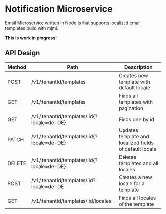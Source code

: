 # Notification Microservice

Email Microservice written in Node.js that supports localized email templates build with mjml.

**This is work in progress!**

## API Design

| Method | Path                                       | Description                                             |
|--------|--------------------------------------------|---------------------------------------------------------|
| POST   | /v1/:tenantId/templates                    | Creates new template with default locale                |
| GET    | /v1/:tenantId/templates                    | Finds all templates with pagination                     |
| GET    | /v1/:tenantId/templates/:id{?locale=de-DE} | Finds one by id                                         |
| PATCH  | /v1/:tenantId/templates/:id{?locale=de-DE} | Updates template and localized fields of default locale |
| DELETE | /v1/:tenantId/templates/:id{?locale=de-DE} | Deletes templates and all locales                       |
| POST   | /v1/:tenantId/templates/:id?locale=de-DE   | Creates a new locale for a template                     |
| GET    | /v1/:tenantId/templates/:id/locales        | Finds all locales of the template                       |

